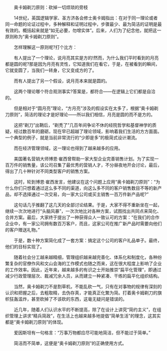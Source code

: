 　　奥卡姆剃刀原则：砍掉一切烦琐的旁枝

　　14世纪，英国逻辑学家、圣方济各会修士奥卡姆指出：在对于同一理论或者同一命题的论证过程中，多种解释和证明过程中，步骤最少、最为简洁的证明是最有效的。概括起来就是“如无必要，勿增实体”。后来，人们为了纪念他，就把这一原则称为“奥卡姆剃刀原则”。

　　怎样理解这一原则呢?打个比方：

　　有人提出了一个理论，说月亮其实是方的!然而，为什么我们平时看到的月亮都是圆的呢?那是因为月亮有灵性，它知道我们在看它，于是，在被看到的瞬间，它就变圆了，当我们一转身，它又变成方的了。

　　而有人提出了另一个假设，说月亮本来就是圆的。

　　这两个理论哪个符合观测事实?答案是，都符合——在逻辑上它们都是自洽的。

　　但是相对于“圆月亮”理论，“方月亮”涉及的假设实在太多了，根据“奥卡姆剃刀原则”，简洁的理论才是好理论——所以我们相信，月亮是圆的而不是方的。

　　这把“剃刀”出鞘后，“剃秃了”几百年间争论不休的经院哲学和基督神学的质疑，经过数百年的磨砺，现在早已超越了理论领域，影响着我们生活的方方面面。一个典型的例子，就是当前非常流行的“少即是多”的极简式设计潮流。

　　而在经济管理领域，这一理论也得到了越来越多的应用。

　　美国著名营销大师博恩·崔西曾帮助一家大型企业完善销售计划。为了实现一百万件的销售量，该公司召集了最优秀的营销人才，不分昼夜地开会讨论，最后，得出了几十种针对不同类型客户的销售方案。

　　这时，轮到博恩·崔西发言，他建议在这个问题上应用“奥卡姆剃刀原则”：“为什么你们只想着通过这么多不同的渠道，向这么多不同的客户销售数目不等的新产品，却不选择通过一次交易，向一家大公司或买主销售一百万件新产品呢?”

　　这句话几乎推翻了这几天的全部讨论结果。于是，大家不得不重新坐在一起，继续一次次地进行“头脑风暴”，一次次地比对各种方案，试图找出共同点来简化、合并方案。最后，大家终于提出了一种获得众人一致认可的方案：“在我们的合作企业中，有一家公司拥有数百万客户，而且，这家公司在推广新产品时需要向他们的客户赠送礼物。”

　　于是，数十种方案简化成了一套方案：搞定这个公司的客户礼品单子。最终，他们的目标实现了。

　　随着社会分工越来越精细，管理组织越来越完善化、体系化和制度化，各种纷繁复杂的官僚作风和文山会海的工作模式也随之而来，这在很大程度上影响了企业的工作效率。因此，近年来，越来越多的有识之士开始推崇“扁平化管理”，即通过减少行政管理层次、裁减冗余人员，从而建立一种紧凑、干练的扁平化组织结构。

　　当然，奥卡姆剃刀不是割草机，不能乱砍一气，只有在对事物的规律有深刻的认识和把握之后，去粗取精，去伪存真，才能真正化繁为简。打着奥卡姆剃刀的旗帜狂轰滥炸，甚至砍掉了不该砍的东西，这毫无疑问是错误的。

　　近几年，随着人们认识水平的不断提高，除了在设计上讲究“简约主义”，在组织管理上讲求“精兵简政”，在生活上也越来越多地提倡“简单生活”的理念，这其实都是“奥卡姆剃刀原则”的体现。

　　爱因斯坦有一句格言：“万事万物都应尽可能地简洁，但不能过于简单。”

　　简洁而不简单，这便是“奥卡姆剃刀原则”的正确使用方式。
